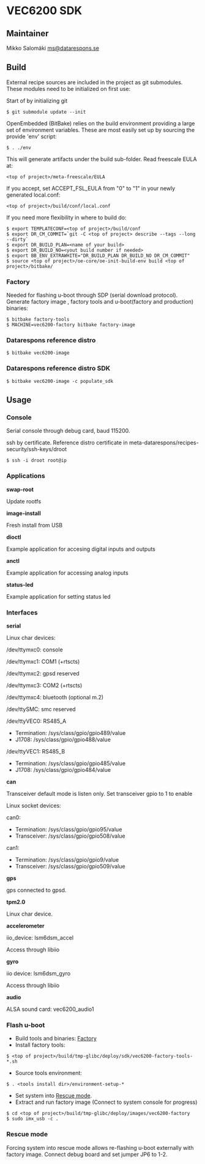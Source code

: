VEC6200 SDK
===========

## Maintainer
Mikko Salomäki <ms@datarespons.se>

## Build
External recipe sources are included in the project as git submodules.
These modules need to be initialized on first use:

Start of by initializing git

`$ git submodule update --init`

OpenEmbedded (BitBake) relies on the build environment providing a large
set of environment variables.  These are most easily set up by sourcing
the provide 'env' script:

`$ . ./env`

This will generate artifacts under the build sub-folder.
Read freescale EULA at:

`<top of project>/meta-freescale/EULA`

If you accept, set ACCEPT\_FSL\_EULA from "0" to "1" in your newly generated local.conf:

`<top of project>/build/conf/local.conf`


If you need more flexibility in where to build do:

```
$ export TEMPLATECONF=<top of project>/build/conf
$ export DR_CM_COMMIT=`git -C <top of project> describe --tags --long --dirty`
$ export DR_BUILD_PLAN=<name of your build>
$ export DR_BUILD_NO=<yout build number if needed>
$ export BB_ENV_EXTRAWHITE="DR_BUILD_PLAN DR_BUILD_NO DR_CM_COMMIT"
$ source <top of project>/oe-core/oe-init-build-env build <top of project>/bitbake/
```

### Factory
Needed for flashing u-boot through SDP (serial download protocol).
Generate factory image , factory tools and u-boot(factory and production) binaries:

```
$ bitbake factory-tools
$ MACHINE=vec6200-factory bitbake factory-image
```

### Datarespons reference distro
`$ bitbake vec6200-image`

### Datarespons reference distro SDK
`$ bitbake vec6200-image -c populate_sdk`


## Usage

### Console
Serial console through debug card, baud 115200.

ssh by certificate. Reference distro certificate in meta-datarespons/recipes-security/ssh-keys/droot

`$ ssh -i droot root@ip`

### Applications
**swap-root**

Update rootfs
 
**image-install**

Fresh install from USB

**dioctl**

Example application for accesing digital inputs and outputs

**anctl**

Example application for accessing analog inputs

**status-led**

Example application for setting status led

### Interfaces
**serial**

Linux char devices:

/dev/ttymxc0: console

/dev/ttymxc1: COM1 (+rtscts)

/dev/ttymxc2: gpsd reserved

/dev/ttymxc3: COM2 (+rtscts)

/dev/ttymxc4: bluetooth (optional m.2)

/dev/ttySMC: smc reserved

/dev/ttyVEC0: RS485_A
* Termination: /sys/class/gpio/gpio489/value
* J1708: /sys/class/gpio/gpio488/value

/dev/ttyVEC1: RS485_B
* Termination: /sys/class/gpio/gpio485/value
* J1708: /sys/class/gpio/gpio484/value

**can**

Transceiver default mode is listen only. Set transceiver gpio to 1 to enable

Linux socket devices:

can0:
* Termination: /sys/class/gpio/gpio95/value
* Transceiver: /sys/class/gpio/gpio508/value

can1:
* Termination: /sys/class/gpio/gpio9/value
* Transceiver: /sys/class/gpio/gpio509/value

**gps**

gps connected to gpsd.

**tpm2.0**

Linux char device.

**accelerometer**

iio_device: lsm6dsm_accel

Access through libiio

**gyro**

iio device: lsm6dsm_gyro

Access through libiio

**audio**

ALSA sound card: vec6200_audio1


### Flash u-boot
* Build tools and binaries: [Factory](#Factory)
* Install factory tools:

`$ <top of project>/build/tmp-glibc/deploy/sdk/vec6200-factory-tools-*.sh`

* Source tools environment:

`$ . <tools install dir>/environment-setup-*`

* Set system into [Rescue mode](#Rescue%20mode).
* Extract and run factory image (Connect to system console for progress)

```
$ cd <top of project>/build/tmp-glibc/deploy/images/vec6200-factory
$ sudo imx_usb -c .
```

### Rescue mode
Forcing system into rescue mode allows re-flashing u-boot externally with factory image.
Connect debug board and set jumper JP6 to 1-2.
